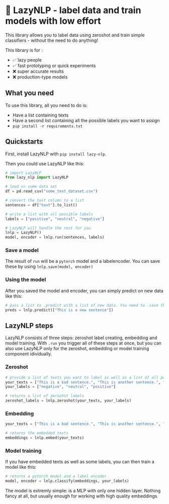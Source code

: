 # 🦥 LazyNLP - label data and train models with low effort

This library allows you to label data using zeroshot and train simple classifiers - without the need to do anything! 

This library is for : 
- ✅ lazy people
- ✅ fast prototyping or quick experiments
- ❌ super accurate results 
- ❌ production-type models

## What you need 

To use this library, all you need to do is: 
- Have a list containing texts
- Have a second list containing all the possible labels you want to assign
- `pip install -r requirements.txt`

## Quickstarts

First, install LazyNLP with `pip install lazy-nlp`. 

Then you could use LazyNLP like this:

```python
# import LazyNLP
from lazy_nlp import LazyNLP

# load in some data set
df = pd.read_csv("some_text_dataset.csv")

# convert the text column to a list
sentences = df["text"].to_list()

# write a list with all possible labels
labels = ["positive", "neutral", "negative"]

# LazyNLP will handle the rest for you
lnlp = LazyNLP()
model, encoder = lnlp.run(sentences, labels)
```
### Save a model
The result of `run` will be a `pytorch` model and a labelencoder. You can save these by using `lnlp.save(model, encoder)`

### Using the model
After you saved the model and encoder, you can simply predict on new data like this: 
```python
# pass a list to .predict with a list of new data. You need to .save the model and encoder before!
preds = lnlp.predict(["This is a new sentence"])
```

## LazyNLP steps

LazyNLP consists of three steps: zeroshot label creating, embedding and model training. With `.run` you trigger all of these steps at once, but you can also use LazyNLP only for the zeroshot, embedding or model training component idividually. 

### Zeroshot

```python
# provide a list of texts you want to label as well as a list of all potential labels
your_texts = ["This is a bad sentence.", "This is another sentence.", "More sentences!", "I, too, am a sentence", "This is a good sentence."]
your_labels = ["negative", "neutral", "positive"]

# returns a list of zeroshot labels
zeroshot_labels = lnlp.zeroshot(your_texts, your_labels)
```


### Embedding

```python
your_texts = ["This is a bad sentence.", "This is another sentence.", "More sentences!", "I, too, am a sentence", "This is a good sentence."]

# returns the embedded texts
embeddings = lnlp.embed(your_texts)
```

### Model training

If you have embedded texts as well as some labels, you can then train a model like this:

```python
# returns a pytorch model and a label encoder
model, encoder = lnlp.classify(embeddings, your_labels)
```

The model is extremly simple: is a MLP with only one hidden layer. Nothing fancy at all, but usually enough for working with high quality embeddings.